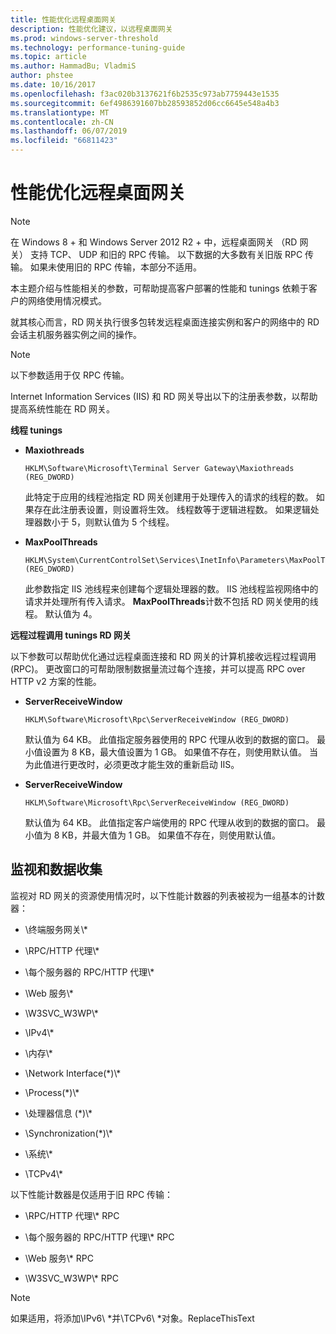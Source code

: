 ```yaml
---
title: 性能优化远程桌面网关
description: 性能优化建议，以远程桌面网关
ms.prod: windows-server-threshold
ms.technology: performance-tuning-guide
ms.topic: article
ms.author: HammadBu; VladmiS
author: phstee
ms.date: 10/16/2017
ms.openlocfilehash: f3ac020b3137621f6b2535c973ab7759443e1535
ms.sourcegitcommit: 6ef4986391607bb28593852d06cc6645e548a4b3
ms.translationtype: MT
ms.contentlocale: zh-CN
ms.lasthandoff: 06/07/2019
ms.locfileid: "66811423"
---
```

# <a name="performance-tuning-remote-desktop-gateways"></a>性能优化远程桌面网关

> [!NOTE]
> 在 Windows 8 + 和 Windows Server 2012 R2 + 中，远程桌面网关 （RD 网关） 支持 TCP、 UDP 和旧的 RPC 传输。 以下数据的大多数有关旧版 RPC 传输。 如果未使用旧的 RPC 传输，本部分不适用。

本主题介绍与性能相关的参数，可帮助提高客户部署的性能和 tunings 依赖于客户的网络使用情况模式。

就其核心而言，RD 网关执行很多包转发远程桌面连接实例和客户的网络中的 RD 会话主机服务器实例之间的操作。

> [!NOTE]
> 以下参数适用于仅 RPC 传输。

Internet Information Services (IIS) 和 RD 网关导出以下的注册表参数，以帮助提高系统性能在 RD 网关。

**线程 tunings**

-   **Maxiothreads**

    ``` syntax
    HKLM\Software\Microsoft\Terminal Server Gateway\Maxiothreads (REG_DWORD)
    ```

    此特定于应用的线程池指定 RD 网关创建用于处理传入的请求的线程的数。 如果存在此注册表设置，则设置将生效。 线程数等于逻辑进程数。 如果逻辑处理器数小于 5，则默认值为 5 个线程。

-   **MaxPoolThreads**

    ``` syntax
    HKLM\System\CurrentControlSet\Services\InetInfo\Parameters\MaxPoolThreads (REG_DWORD)
    ```

    此参数指定 IIS 池线程来创建每个逻辑处理器的数。 IIS 池线程监视网络中的请求并处理所有传入请求。 **MaxPoolThreads**计数不包括 RD 网关使用的线程。 默认值为 4。

**远程过程调用 tunings RD 网关**

以下参数可以帮助优化通过远程桌面连接和 RD 网关的计算机接收远程过程调用 (RPC)。 更改窗口的可帮助限制数据量流过每个连接，并可以提高 RPC over HTTP v2 方案的性能。

-   **ServerReceiveWindow**

    ``` syntax
    HKLM\Software\Microsoft\Rpc\ServerReceiveWindow (REG_DWORD)
    ```

    默认值为 64 KB。 此值指定服务器使用的 RPC 代理从收到的数据的窗口。 最小值设置为 8 KB，最大值设置为 1 GB。 如果值不存在，则使用默认值。 当为此值进行更改时，必须更改才能生效的重新启动 IIS。

-   **ServerReceiveWindow**

    ``` syntax
    HKLM\Software\Microsoft\Rpc\ServerReceiveWindow (REG_DWORD)
    ```

    默认值为 64 KB。 此值指定客户端使用的 RPC 代理从收到的数据的窗口。 最小值为 8 KB，并最大值为 1 GB。 如果值不存在，则使用默认值。

## <a name="monitoring-and-data-collection"></a>监视和数据收集

监视对 RD 网关的资源使用情况时，以下性能计数器的列表被视为一组基本的计数器：

-   \\终端服务网关\\\*

-   \\RPC/HTTP 代理\\\*

-   \\每个服务器的 RPC/HTTP 代理\\\*

-   \\Web 服务\\\*

-   \\W3SVC\_W3WP\\\*

-   \\IPv4\\\*

-   \\内存\\\*

-   \\Network Interface(\*)\\\*

-   \\Process(\*)\\\*

-   \\处理器信息 (\*)\\\*

-   \\Synchronization(\*)\\\*

-   \\系统\\\*

-   \\TCPv4\\\*

以下性能计数器是仅适用于旧 RPC 传输：

-   \\RPC/HTTP 代理\\\* RPC

-   \\每个服务器的 RPC/HTTP 代理\\\* RPC

-   \\Web 服务\\\* RPC

-   \\W3SVC\_W3WP\\\* RPC

> [!NOTE]
> 如果适用，将添加\\IPv6\\ \*并\\TCPv6\\ \*对象。ReplaceThisText

